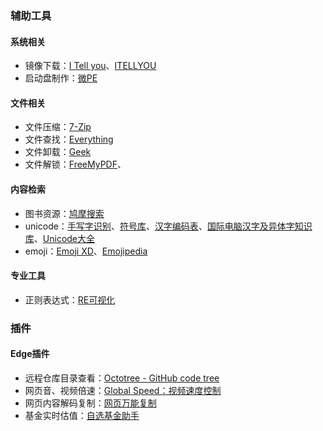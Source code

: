 ### 辅助工具
#### 系统相关
- 镜像下载：[I Tell you](https://msdn.itellyou.cn/)、[ITELLYOU](https://www.aomao.com/download)
- 启动盘制作：[微PE](https://www.wepe.com.cn/)


#### 文件相关
- 文件压缩：[7-Zip](https://www.7-zip.org/)
- 文件查找：[Everything](https://www.voidtools.com/zh-cn/)
- 文件卸载：[Geek](https://geekuninstaller.com/)
- 文件解锁：[FreeMyPDF](https://freemypdf.com/?tdsourcetag=s_pctim_aiomsg)、

#### 内容检索
- 图书资源：[鸠摩搜索](https://www.jiumodiary.com/)
- unicode：[手写字识别](https://teshuzi.com/zh/handwriting/)、[符号库](https://www.fuhaoku.net/U+1C05)、[汉字编码表](http://www.360doc.com/content/15/0614/16/13885976_478067663.shtml)、[国际电脑汉字及异体字知识库](https://chardb.iis.sinica.edu.tw/)、[Unicode大全](https://www.fileformat.info/info/unicode/char/search.htm)
- emoji：[Emoji XD](https://emojixd.com/)、[Emojipedia](https://emojipedia.org/zh)

#### 专业工具
- 正则表达式：[RE可视化](https://wangwl.net/static/projects/visualRegex#)

### 插件
#### Edge插件
- 远程仓库目录查看：[Octotree - GitHub code tree](https://microsoftedge.microsoft.com/addons/detail/octotree-github-code-tr/joagmknfcgpikbadjkaikmnhpjadihjg?hl=zh-CN)
- 网页音、视频倍速：[Global Speed：视频速度控制](https://microsoftedge.microsoft.com/addons/detail/global-speed-%E8%A7%86%E9%A2%91%E9%80%9F%E5%BA%A6%E6%8E%A7%E5%88%B6/mjhlabbcmjflkpjknnicihkfnmbdfced?hl=zh-CN)
- 网页内容解码复制：[网页万能复制](https://microsoftedge.microsoft.com/addons/detail/%E7%BD%91%E9%A1%B5%E4%B8%87%E8%83%BD%E5%A4%8D%E5%88%B6/begnnhinicgbdndoigdpfohfagccaakc?hl=zh-CN)
- 基金实时估值：[自选基金助手](https://github.com/x2rr/funds?tab=readme-ov-file)
